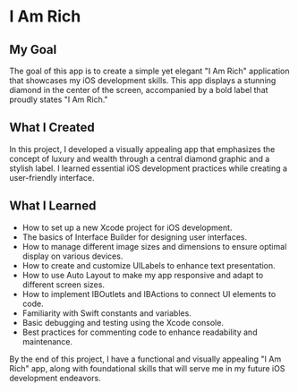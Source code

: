 # I Am Rich

## My Goal

The goal of this app is to create a simple yet elegant "I Am Rich" application that showcases my iOS development skills. This app displays a stunning diamond in the center of the screen, accompanied by a bold label that proudly states "I Am Rich."

## What I Created

In this project, I developed a visually appealing app that emphasizes the concept of luxury and wealth through a central diamond graphic and a stylish label. I learned essential iOS development practices while creating a user-friendly interface.

## What I Learned

* How to set up a new Xcode project for iOS development.
* The basics of Interface Builder for designing user interfaces.
* How to manage different image sizes and dimensions to ensure optimal display on various devices.
* How to create and customize UILabels to enhance text presentation.
* How to use Auto Layout to make my app responsive and adapt to different screen sizes.
* How to implement IBOutlets and IBActions to connect UI elements to code.
* Familiarity with Swift constants and variables.
* Basic debugging and testing using the Xcode console.
* Best practices for commenting code to enhance readability and maintenance.

By the end of this project, I have a functional and visually appealing "I Am Rich" app, along with foundational skills that will serve me in my future iOS development endeavors.
